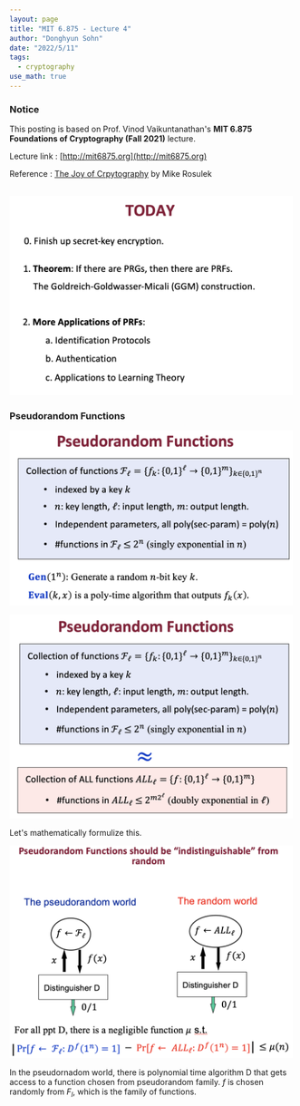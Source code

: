 ```yaml
---
layout: page
title: "MIT 6.875 - Lecture 4"
author: "Donghyun Sohn"
date: "2022/5/11"
tags:
  - cryptography
use_math: true
---
```


### Notice

This posting is based on Prof. Vinod Vaikuntanathan's <b>MIT 6.875 Foundations of Cryptography (Fall 2021)</b> lecture. <br>

Lecture link : [http://mit6875.org](http://mit6875.org)

Reference : [The Joy of Crpytography](https://joyofcryptography.com) by Mike Rosulek
  <br><br>
  

<img src = "./lecture_4/figure1.png" width = "500"> <br>


### Pseudorandom Functions
<img src = "./lecture_4/figure2.png" width = "500"> <br>

<img src = "./lecture_4/figure3.png" width = "500"> <br>

Let's mathematically formulize this. <br>

<img src = "./lecture_4/figure4.png" width = "500"> <br>

In the pseudornadom world, there is polynomial time algorithm D that gets access to a function chosen from pseudorandom family. $f$ is chosen randomly from $F_{l}$, which is the family of functions. 
